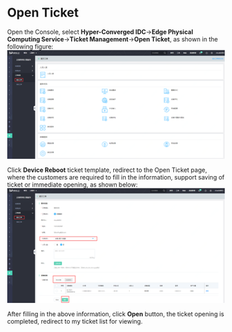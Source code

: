 # Open Ticket

Open the Console, select **Hyper-Converged IDC**->**Edge Physical Computing Service**->**Ticket Management**->**Open Ticket**, as shown in the following figure:
![](https://github.com/jdcloudcom/cn/blob/cn-edge-physical-computing-service/documentation/Hyper-Converged-IDC/Edge-Physical-Computing-Service/Image/EPCSWO001.png)

Click **Device Reboot** ticket template, redirect to the Open Ticket page, where the customers are required to fill in the information, support saving of ticket or immediate opening, as shown below:
![提交工单填写页面查看连接](https://github.com/jdcloudcom/cn/blob/cn-edge-physical-computing-service/documentation/Hyper-Converged-IDC/Edge-Physical-Computing-Service/Image/EPCSWO003.png)

After filling in the above information, click **Open** button, the ticket opening is completed, redirect to my ticket list for viewing.

